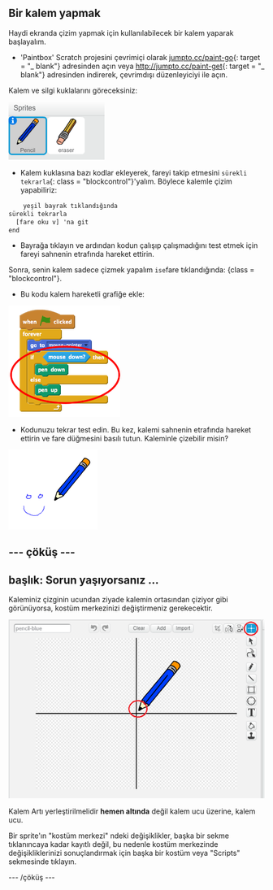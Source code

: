 ## Bir kalem yapmak

Haydi ekranda çizim yapmak için kullanılabilecek bir kalem yaparak başlayalım.

+ 'Paintbox' Scratch projesini çevrimiçi olarak [jumpto.cc/paint-go](http://jumpto.cc/paint-go){: target = "_ blank"} adresinden açın veya <http://jumpto.cc/paint-get>{: target = "_ blank"} adresinden indirerek, çevrimdışı düzenleyiciyi ile açın.

Kalem ve silgi kuklalarını göreceksiniz:

![ekran görüntüsü](images/paint-starter.png)

+ Kalem kuklasına bazı kodlar ekleyerek, fareyi takip etmesini `sürekli tekrarla`{: class = "blockcontrol"}'yalım. Böylece kalemle çizim yapabiliriz:

```blocks
    yeşil bayrak tıklandığında
sürekli tekrarla 
  [fare oku v] 'na git
end
```

+ Bayrağa tıklayın ve ardından kodun çalışıp çalışmadığını test etmek için fareyi sahnenin etrafında hareket ettirin.

Sonra, senin kalem sadece çizmek yapalım `ise`fare tıklandığında: {class = "blockcontrol"}.

+ Bu kodu kalem hareketli grafiğe ekle:

![ekran görüntüsü](images/paint-pencil-draw-code.png)

+ Kodunuzu tekrar test edin. Bu kez, kalemi sahnenin etrafında hareket ettirin ve fare düğmesini basılı tutun. Kaleminle çizebilir misin?

![ekran görüntüsü](images/paint-draw.png)

## \--- çöküş \---

## başlık: Sorun yaşıyorsanız ...

Kaleminiz çizginin ucundan ziyade kalemin ortasından çiziyor gibi görünüyorsa, kostüm merkezinizi değiştirmeniz gerekecektir.

![Kostüm merkezi](images/costume-center.png)

Kalem Artı yerleştirilmelidir **hemen altında** değil kalem ucu üzerine, kalem ucu.

Bir sprite'ın "kostüm merkezi" ndeki değişiklikler, başka bir sekme tıklanıncaya kadar kayıtlı değil, bu nedenle kostüm merkezinde değişikliklerinizi sonuçlandırmak için başka bir kostüm veya "Scripts" sekmesinde tıklayın.

\--- /çöküş \---